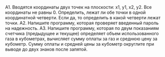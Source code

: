 A1. Вводятся координаты двух точек на плоскости: x1, y1, x2, y2. Все координаты не равны 0. 
Определить, лежат ли обе точки в одной координатной четверти. Если да, то определить в какой 
четверти лежат точки. 
A2. Напишите программу, которая проверяет введенный пароль на надежность.
A3. Напишите программу, которая по двум показаниям счетчика (предыдущее и текущее) определяет 
объем использованного газа в кубометрах, вычисляет сумму оплаты за газ и среднюю цену за 
кубометр. Сумму оплаты и средней цены за кубометр округлите при выводе до двух знаков после 
запятой. 
